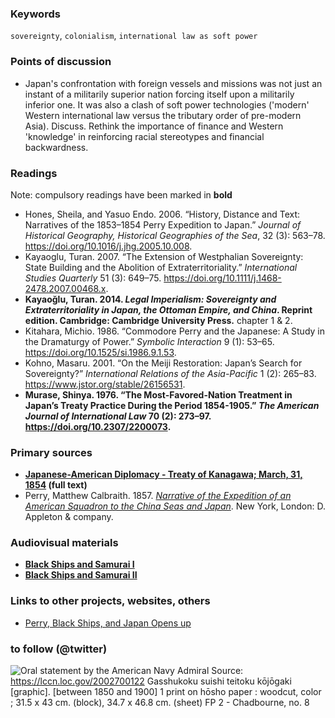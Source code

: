### Keywords

`sovereignty`, `colonialism`, `international law as soft power`

### Points of discussion

* Japan's confrontation with foreign vessels and missions was not just an instant of a militarily superior nation forcing itself upon a militarily inferior one. It was also a clash of soft power technologies ('modern' Western international law versus the tributary order of pre-modern Asia). Discuss. Rethink the importance of finance and Western 'knowledge' in reinforcing racial stereotypes and financial backwardness.

### Readings
Note: compulsory readings have been marked in **bold**

* Hones, Sheila, and Yasuo Endo. 2006. “History, Distance and Text: Narratives of the 1853–1854 Perry Expedition to Japan.” *Journal of Historical Geography, Historical Geographies of the Sea*, 32 (3): 563–78. https://doi.org/10.1016/j.jhg.2005.10.008.
* Kayaoglu, Turan. 2007. “The Extension of Westphalian Sovereignty: State Building and the Abolition of Extraterritoriality.” *International Studies Quarterly* 51 (3): 649–75. https://doi.org/10.1111/j.1468-2478.2007.00468.x.
* **Kayaoğlu, Turan. 2014. *Legal Imperialism: Sovereignty and Extraterritoriality in Japan, the Ottoman Empire, and China*. Reprint edition. Cambridge: Cambridge University Press.** chapter 1 & 2.
* Kitahara, Michio. 1986. “Commodore Perry and the Japanese: A Study in the Dramaturgy of Power.” *Symbolic Interaction* 9 (1): 53–65. https://doi.org/10.1525/si.1986.9.1.53.
* Kohno, Masaru. 2001. “On the Meiji Restoration: Japan’s Search for Sovereignty?” *International Relations of the Asia-Pacific* 1 (2): 265–83. https://www.jstor.org/stable/26156531.
* **Murase, Shinya. 1976. “The Most-Favored-Nation Treatment in Japan’s Treaty Practice During the Period 1854-1905.” *The American Journal of International Law* 70 (2): 273–97. https://doi.org/10.2307/2200073.**



### Primary sources

* **[Japanese-American Diplomacy - Treaty of Kanagawa; March, 31, 1854](http://avalon.law.yale.edu/19th_century/japan002.asp) (full text)**
* Perry, Matthew Calbraith. 1857. [*Narrative of the Expedition of an American Squadron to the China Seas and Japan*](https://archive.org/details/narrativeofexped04perr/page/n7/mode/2up). New York, London: D. Appleton & company.

### Audiovisual materials

* **[Black Ships and Samurai I](https://ocw.mit.edu/ans7870/21f/21f.027/black_ships_and_samurai/index.html)**
* **[Black Ships and Samurai II](https://ocw.mit.edu/ans7870/21f/21f.027/black_ships_and_samurai_02/index.html)**

### Links to other projects, websites, others

* [Perry, Black Ships, and Japan Opens up](http://factsanddetails.com/japan/cat16/sub108/item516.html#chapter-15)

### to follow (@twitter)

![Oral statement by the American Navy Admiral](images/Gasshukoku_suishi_teitoku_kōjōgaki_(Oral_statement_by_the_American_Navy_admiral).png)
Source: https://lccn.loc.gov/2002700122
Gasshukoku suishi teitoku kōjōgaki [graphic]. [between 1850 and 1900]
1 print on hōsho paper : woodcut, color ; 31.5 x 43 cm. (block), 34.7 x 46.8 cm. (sheet)
FP 2 - Chadbourne, no. 8
